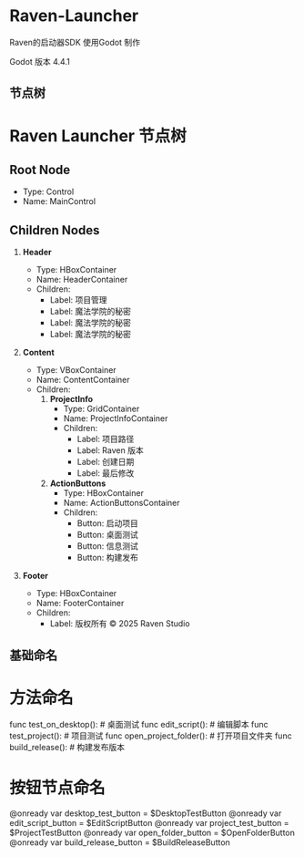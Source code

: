# Raven-Launcher
Raven的启动器SDK 使用Godot 制作

Godot 版本 4.4.1

## 节点树
# Raven Launcher 节点树

## Root Node
- Type: Control
- Name: MainControl

## Children Nodes
1. **Header**
   - Type: HBoxContainer
   - Name: HeaderContainer
   - Children:
     - Label: 项目管理
     - Label: 魔法学院的秘密
     - Label: 魔法学院的秘密
     - Label: 魔法学院的秘密

2. **Content**
   - Type: VBoxContainer
   - Name: ContentContainer
   - Children:
     1. **ProjectInfo**
        - Type: GridContainer
        - Name: ProjectInfoContainer
        - Children:
          - Label: 项目路径
          - Label: Raven 版本
          - Label: 创建日期
          - Label: 最后修改
     2. **ActionButtons**
        - Type: HBoxContainer
        - Name: ActionButtonsContainer
        - Children:
          - Button: 启动项目
          - Button: 桌面测试
          - Button: 信息测试
          - Button: 构建发布

3. **Footer**
   - Type: HBoxContainer
   - Name: FooterContainer
   - Children:
     - Label: 版权所有 © 2025 Raven Studio


## 基础命名
# 方法命名
func test_on_desktop():         # 桌面测试
func edit_script():             # 编辑脚本
func test_project():            # 项目测试
func open_project_folder():     # 打开项目文件夹
func build_release():           # 构建发布版本

# 按钮节点命名
@onready var desktop_test_button = $DesktopTestButton
@onready var edit_script_button = $EditScriptButton
@onready var project_test_button = $ProjectTestButton
@onready var open_folder_button = $OpenFolderButton
@onready var build_release_button = $BuildReleaseButton
